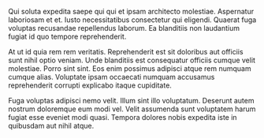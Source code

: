 Qui soluta expedita saepe qui qui et ipsam architecto molestiae. Aspernatur laboriosam et et. Iusto necessitatibus consectetur qui eligendi. Quaerat fuga voluptas recusandae repellendus laborum. Ea blanditiis non laudantium fugiat id quo tempore reprehenderit.
 At ut id quia rem rem veritatis. Reprehenderit est sit doloribus aut officiis sunt nihil optio veniam. Unde blanditiis est consequatur officiis cumque velit molestiae. Porro sint sint. Eos enim possimus adipisci atque rem numquam cumque alias. Voluptate ipsam occaecati numquam accusamus reprehenderit corrupti explicabo itaque cupiditate.
 Fuga voluptas adipisci nemo velit. Illum sint illo voluptatum. Deserunt autem nostrum doloremque eum modi vel. Velit assumenda sunt voluptatem harum fugiat esse eveniet modi quasi. Tempora dolores nobis expedita iste in quibusdam aut nihil atque.
